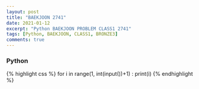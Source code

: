 ```yaml
---
layout: post
title: "BAEKJOON 2741"
date: 2021-01-12
excerpt: "Python BAEKJOON PROBLEM CLASS1 2741"
tags: [Python, BAEKJOON, CLASS1, BRONZE3]
comments: true
---
```


### Python
{% highlight css %}
for i in range(1, int(input())+1) : print(i)
{% endhighlight %}